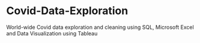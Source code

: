# Covid-Data-Exploration
World-wide Covid data exploration and cleaning using SQL, Microsoft Excel and Data Visualization using Tableau
